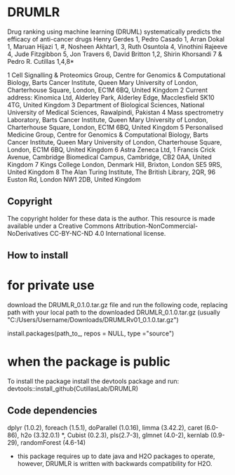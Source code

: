 # DRUMLR

Drug ranking using machine learning (DRUML) systematically predicts the efficacy of anti-cancer drugs
Henry Gerdes 1, Pedro Casado 1, Arran Dokal 1, Maruan Hijazi 1, #, Nosheen Akhtar1, 3, Ruth Osuntola 4, Vinothini Rajeeve 4, Jude Fitzgibbon 5, Jon Travers 6, David Britton 1,2, Shirin Khorsandi 7 & Pedro R. Cutillas 1,4,8*

1 Cell Signalling & Proteomics Group, Centre for Genomics & Computational Biology, Barts Cancer Institute, Queen Mary University of London, Charterhouse Square, London, EC1M 6BQ, United Kingdom 2 Current address: Kinomica Ltd, Alderley Park, Alderley Edge, Macclesfield SK10 4TG, United Kingdom 3 Department of Biological Sciences, National University of Medical Sciences, Rawalpindi, Pakistan 4 Mass spectrometry Laboratory, Barts Cancer Institute, Queen Mary University of London, Charterhouse Square, London, EC1M 6BQ, United Kingdom 5 Personalised Medicine Group, Centre for Genomics & Computational Biology, Barts Cancer Institute, Queen Mary University of London, Charterhouse Square, London, EC1M 6BQ, United Kingdom 6 Astra Zeneca Ltd, 1 Francis Crick Avenue, Cambridge Biomedical Campus, Cambridge, CB2 0AA, United Kingdom 7 Kings College London, Denmark Hill, Brixton, London SE5 9RS, United Kingdom 8 The Alan Turing Institute, The British Library, 2QR, 96 Euston Rd, London NW1 2DB, United Kingdom

## Copyright
The copyright holder for these data is the author. This resource is made available under a Creative Commons Attribution-NonCommercial-NoDerivatives CC-BY-NC-ND 4.0 International license.

## How to install
# for private use
download the DRUMLR_0.1.0.tar.gz file and run the following code, replacing path with your local path to the downloaded DRUMLR_0.1.0.tar.gz (usually "C:/Users/Username/Downloads/DRUMLRv01_0.1.0.tar.gz")

install.packages(path_to_, 
                 repos = NULL, 
                 type ="source")

# when the package is public
To install the package install the devtools package and run:
devtools::install_github(CutillasLab/DRUMLR)

## Code dependencies 
dplyr (1.0.2),
foreach (1.5.1),
doParallel (1.0.16),
limma (3.42.2), 
caret (6.0-86),
h2o (3.32.0.1) *,
Cubist (0.2.3),
pls(2.7-3),
glmnet (4.0-2),
kernlab (0.9-29),
randomForest (4.6-14)

* this package requires up to date java and H2O packages to operate, however, DRUMLR is written with backwards compatibility for H2O. 
